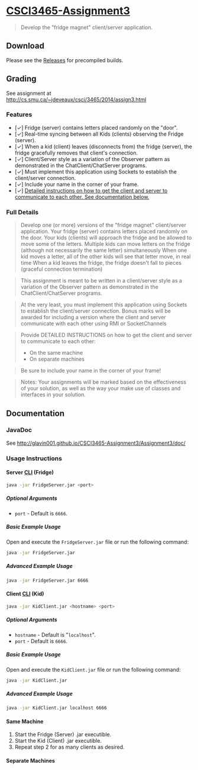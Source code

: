 [CSCI3465-Assignment3](https://github.com/Glavin001/CSCI3465-Assignment3/)
====================

> Develop the "fridge magnet" client/server application.

## Download

Please see the [Releases](https://github.com/Glavin001/CSCI3465-Assignment3/releases) for precompiled builds.


## Grading

See assignment at http://cs.smu.ca/~jdeveaux/csci/3465/2014/assign3.html

### Features

- [&#x2713;] Fridge (server) contains letters placed randomly on the "door".
- [&#x2713;] Real-time syncing between all Kids (clients) observing the Fridge (server).
- [&#x2713;] When a kid (client) leaves (disconnects from) the fridge (server), the fridge gracefully removes that client's connection.
- [&#x2713;] Client/Server style as a variation of the Observer pattern as demonstrated in the ChatClient/ChatServer programs.
- [&#x2713;] Must implement this application using Sockets to establish the client/server connection.
- [&#x2713;] Include your name in the corner of your frame.
- [&#x2713;] [Detailed instructions on how to get the client and server to communicate to each other. See documentation below.](https://github.com/Glavin001/CSCI3465-Assignment3#usage-instructions)

### Full Details

> Develop one (or more) versions of the "fridge magnet" client/server application.
Your fridge (server) contains letters placed randomly on the door.
Your kids (clients) will approach the fridge and be allowed to move some of the letters.
Multiple kids can move letters on the fridge (although not necessarily the same letter) simultaneously
When one kid moves a letter, all of the other kids will see that letter move, in real time
When a kid leaves the fridge, the fridge doesn't fall to pieces (graceful connection termination)

> This assignment is meant to be written in a client/server style as a variation of the Observer pattern as demonstrated in the ChatClient/ChatServer programs.

> At the very least, you must implement this application using Sockets to establish the client/server connection.
Bonus marks will be awarded for including a version where the client and server communicate with each other using RMI or SocketChannels

> Provide DETAILED INSTRUCTIONS on how to get the client and server to communicate to each other:
> - On the same machine
> - On separate machines

> Be sure to include your name in the corner of your frame! 

> Notes:
> Your assignments will be marked based on the effectiveness of your solution, as well as the way your make use of classes and interfaces in your solution.


## Documentation

### JavaDoc 

See http://glavin001.github.io/CSCI3465-Assignment3/Assignment3/doc/

### Usage Instructions

#### Server [CLI](http://en.wikipedia.org/wiki/Command-line_interface) (Fridge)

```bash
java -jar FridgeServer.jar <port>
```

##### Optional Arguments

- `port` - Default is `6666`.

##### Basic Example Usage

Open and execute the `FridgeServer.jar` file or run the following command:

```bash
java -jar FridgeServer.jar
```

##### Advanced Example Usage

```bash
java -jar FridgeServer.jar 6666
```

#### Client [CLI](http://en.wikipedia.org/wiki/Command-line_interface) (Kid)

```bash
java -jar KidClient.jar <hostname> <port>
```

##### Optional Arguments

- `hostname` - Default is "`localhost`".
- `port` - Default is `6666`.

##### Basic Example Usage

Open and execute the `KidClient.jar` file or run the following command:

```bash
java -jar KidClient.jar
```

##### Advanced Example Usage

```bash
java -jar KidClient.jar localhost 6666
```

#### Same Machine

1. Start the Fridge (Server) .jar executible.
2. Start the Kid (Client) .jar executible.
3. Repeat step 2 for as many clients as desired.

#### Separate Machines


